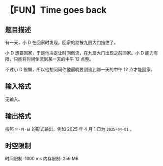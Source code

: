 # 【FUN】Time goes back

## 题目描述

有一天，小 D 在回家时发现，回家的路被九扇大门挡住了。

小 D 想要回家，于是他决定让时间倒流，在九扇大门出现之前回家。小 D 能力有限，只能将时间倒流到某一天的中午 12 点整。

不过小 D 很懒，所以他想问问你他最晚要倒流到哪一天的中午 12 点才能回家。

## 输入格式

无输入。

## 输出格式

按照 `年-月-日` 的形式输出，例如 2025 年 4 月 1 日为 `2025-04-01` 。

## 时空限制

时间限制: 1000 ms
内存限制: 256 MB
